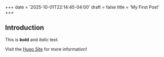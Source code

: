 +++
date = '2025-10-01T22:14:45-04:00'
draft = false
title = 'My First Post'
+++

## Introduction

This is **bold** and *italic* text.

Visit the [Hugo Site](https://gohugo.io/) for more information!